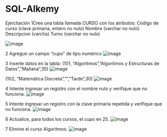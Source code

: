 # SQL-Alkemy

Ejercitación
1Cree una tabla llamada CURSO con los atributos:
Código de curso (clave primaria, entero no nulo)
Nombre (varchar no nulo)
Descripcion (varcha)
Turno (varchar no nulo)

![image](https://user-images.githubusercontent.com/75990840/148610670-fe491074-87b3-4a0c-998d-d158ea8cd2c6.png)

2 Agregue un campo “cupo” de tipo numérico
![image](https://user-images.githubusercontent.com/75990840/148612956-37a56bb2-dc86-40dd-b2ef-2322f866d2ee.png)


3 Inserte datos en la tabla:
(101, “Algoritmos”,”Algoritmos y Estructuras de Datos”,”Mañana”,35)
![image](https://user-images.githubusercontent.com/75990840/148647716-15b1d8be-4559-4270-a173-ad591362bbfc.png)

(102, “Matemática Discreta”,””,”Tarde”,30)
![image](https://user-images.githubusercontent.com/75990840/148647747-e323f2af-3901-4611-8b31-d4148d24f8a9.png)


4 Intente ingresar un registro con el nombre nulo y verifique que no funciona.
![image](https://user-images.githubusercontent.com/75990840/148647852-0e22ada9-e6f7-4ae3-8f2f-c5a067a0d6da.png)

5 Intente ingresar un registro con la clave primaria repetida y verifique que no funciona.
![image](https://user-images.githubusercontent.com/75990840/148648350-2189998c-cc83-47ef-9d0e-1dae3f6135d6.png)


6 Actualice, para todos los cursos, el cupo en 25.
![image](https://user-images.githubusercontent.com/75990840/148648530-e324aed0-5200-4e01-a413-c65985135c67.png)

7 Elimine el curso Algoritmos.
![image](https://user-images.githubusercontent.com/75990840/148648607-7427ea30-e7a7-4dcf-a846-7a6e42cd4d52.png)



